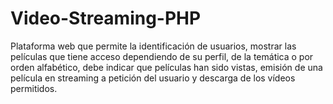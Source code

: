 # Video-Streaming-PHP
Plataforma web que permite la identificación de usuarios, mostrar las películas que tiene acceso dependiendo de su perfil, de la temática o por orden alfabético, debe indicar que películas han sido vistas, emisión de una película en streaming a petición del usuario y descarga de los vídeos permitidos.
